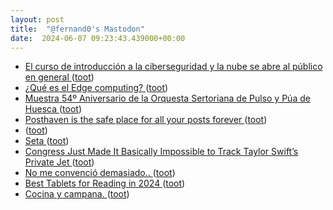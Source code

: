 ```yaml
---
layout: post
title:  "@fernand0's Mastodon"
date:  2024-06-07 09:23:43.439000+00:00
---
```

*  [El curso de introducción a la ciberseguridad y la nube se abre al público en general  ](https://www.diariodelaltoaragon.es/noticias/huesca/2024/05/27/el-curso-de-introduccion-a-la-ciberseguridad-y-la-nube-se-abre-al-publico-en-general-1736872-daa.html) ([toot](https://mastodon.social/@fernand0/112574609715231936))
*  [¿Qué es el Edge computing? ](https://www.telefonica.com/es/sala-comunicacion/blog/que-edge-computing) ([toot](https://mastodon.social/@fernand0/112574469875582683))
*  [Muestra 54º Aniversario de la Orquesta Sertoriana de Pulso y Púa de Huesca ](https://www.eldiariodehuesca.com/categoria-02/muestra-54o-aniversario-orquesta-sertoriana-pulso-pua-huesca_2701_103.htm) ([toot](https://mastodon.social/@fernand0/112574098320120260))
*  [Posthaven is the safe place for all your posts forever ](https://posthaven.com/pledg) ([toot](https://mastodon.social/@fernand0/112572642456777400))
*  [ ](https://mastodon.online/@JProl) ([toot](https://mastodon.social/@fernand0/112571069030444245))
*  [Seta ](https://www.flickr.com/photos/fernand0/53763795103) ([toot](https://mastodon.social/@fernand0/112570869929396676))
*  [Congress Just Made It Basically Impossible to Track Taylor Swift’s Private Jet ](https://gizmodo.com/congress-just-made-it-way-harder-to-track-taylor-swift-185149238) ([toot](https://mastodon.social/@fernand0/112570810155947480))
*  [No me convenció demasiado.. ](https://mastodon.social/@fernand0/112570773093366919) ([toot](https://mastodon.social/@fernand0/112570773093366919))
*  [Best Tablets for Reading in 2024 ](https://en.gamerslive.fr/best-tablets-for-reading-in-2024-155727.htm) ([toot](https://mastodon.social/@fernand0/112570629113555734))
*  [Cocina y campana. ](https://avecesunafoto.wordpress.com/2024/06/06/cocina-y-campana) ([toot](https://mastodon.social/@fernand0/112570391962210938))
